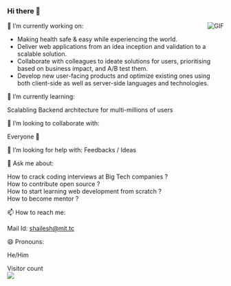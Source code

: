 ### Hi there 👋

<img align="right" alt="GIF" src="https://camo.githubusercontent.com/1256f8b9a2509fbad8f65a76ceaa2c356ff0d1ab/68747470733a2f2f6d656469612e67697068792e636f6d2f6d656469612f31334867774773584630616947592f67697068792e676966" />

🔭 I’m currently working on:

* Making health safe & easy while experiencing the world.
* Deliver web applications from an idea inception and validation to a scalable solution.
* Collaborate with colleagues to ideate solutions for users, prioritising based on business impact, and A/B test them.
* Develop new user-facing products and optimize existing ones using both client-side as well as server-side languages and technologies.

🌱 I’m currently learning:

Scalabling Backend architecture for multi-millions of users<br>


👯 I’m looking to collaborate with:

Everyone 🤗

🤔 I’m looking for help with:
Feedbacks / Ideas

💬 Ask me about:

How to crack coding interviews at Big Tech companies ? <br>
How to contribute open source ? <br>
How to start learning web development from scratch ? <br>
How to become mentor ? <br>

📫 How to reach me:

Mail Id: shailesh@mit.tc<br>

😄 Pronouns:

He/Him

Visitor count<br>
<img src="https://profile-counter.glitch.me/pratik0197/count.svg" />
